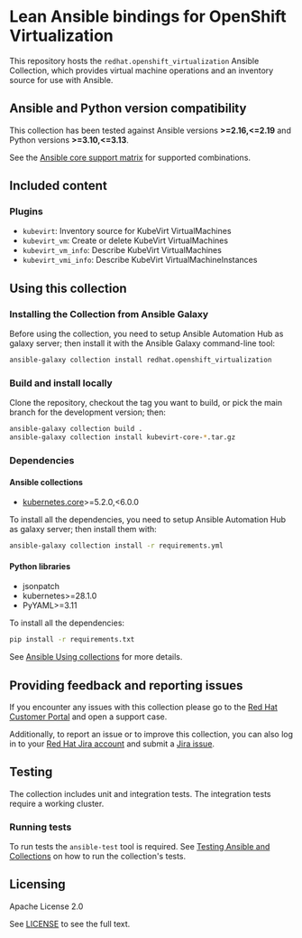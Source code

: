 # Lean Ansible bindings for OpenShift Virtualization


This repository hosts the `redhat.openshift_virtualization` Ansible Collection, which provides virtual machine operations and an inventory source for use with Ansible.

## Ansible and Python version compatibility

This collection has been tested against Ansible versions **>=2.16,<=2.19** and Python versions **>=3.10,<=3.13**.

See the [Ansible core support matrix](https://docs.ansible.com/ansible/latest/reference_appendices/release_and_maintenance.html#ansible-core-support-matrix) for supported combinations.


## Included content

### Plugins

* `kubevirt`: Inventory source for KubeVirt VirtualMachines
* `kubevirt_vm`: Create or delete KubeVirt VirtualMachines
* `kubevirt_vm_info`: Describe KubeVirt VirtualMachines
* `kubevirt_vmi_info`: Describe KubeVirt VirtualMachineInstances

## Using this collection

### Installing the Collection from Ansible Galaxy

Before using the collection, you need to setup Ansible Automation Hub as galaxy server; then install it with the Ansible Galaxy command-line tool:
```bash
ansible-galaxy collection install redhat.openshift_virtualization
```


### Build and install locally

Clone the repository, checkout the tag you want to build, or pick the main branch for the development version; then:
```bash
ansible-galaxy collection build .
ansible-galaxy collection install kubevirt-core-*.tar.gz
```

### Dependencies

#### Ansible collections

* [kubernetes.core](https://console.redhat.com/ansible/automation-hub/repo/published/kubernetes/core)>=5.2.0,<6.0.0

To install all the dependencies, you need to setup Ansible Automation Hub as galaxy server; then install them with:
```bash
ansible-galaxy collection install -r requirements.yml
```


#### Python libraries

- jsonpatch
- kubernetes>=28.1.0
- PyYAML>=3.11

To install all the dependencies:
```bash
pip install -r requirements.txt
```

See [Ansible Using collections](https://docs.ansible.com/ansible/devel/user_guide/collections_using.html) for more details.

## Providing feedback and reporting issues

If you encounter any issues with this collection please go to the [Red Hat Customer Portal](https://access.redhat.com/support/cases/#/case/new/get-support?caseCreate=true) and open a support case.

Additionally, to report an issue or to improve this collection, you can also log in to your [Red Hat Jira account](https://issues.redhat.com) and submit a [Jira issue](https://issues.redhat.com/secure/CreateIssueDetails!init.jspa?pid=12323181&issuetype=1&components=12364490&priority=10200&summary=[redhat.openshift_virtualization]&customfield_12316142).

## Testing

The collection includes unit and integration tests. The integration tests require a working cluster.

### Running tests

To run tests the `ansible-test` tool is required. See [Testing Ansible and Collections](https://docs.ansible.com/ansible/latest/dev_guide/testing_running_locally.html#testing-ansible-and-collections)
on how to run the collection's tests.


<!--start support -->
<!--end support -->

## Licensing

Apache License 2.0

See [LICENSE](./LICENSE) to see the full text.
